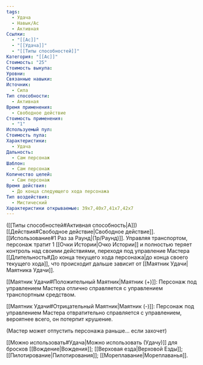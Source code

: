 ```yaml
---
tags:
  - Удача
  - Навык/Ас
  - Активная
Ссылки:
  - "[[Ас]]"
  - "[[Удача]]"
  - "[[Типы способностей]]"
Категория: "[[Ас]]"
Стоимость: "25"
Стоимость выкупа: 
Уровни: 
Связанные навыки: 
Источник:
  - Сила
Тип способности:
  - Активная
Время применения:
  - Свободное действие
Стоимость применения:
  - "1"
Используемый пул: 
Стоимость пула: 
Характеристики:
  - Удача
Дальность:
  - Сам персонаж
Шаблон:
  - Сам персонаж
Количество целей:
  - Сам персонаж
Время действия:
  - До конца следующего хода персонажа
Тип воздействия:
  - Мистический
Характеристики открываемые: 39x7,40x7,41x7,42x7
---
```

([[Типы способностей#Активная способность|А]]) [[Действия#Свободное действие|Свободное действие]]. [[Использование#1 Раз за Раунд|(1р/Раунд)]]. Управляя транспортом, персонаж тратит 1 [[Очки Истории|Очко Истории]] и полностью теряет контроль над своими действиями, переходя под управление Мастера [[Длительность#До конца текущего хода персонажа|до конца своего текущего хода]], что происходит дальше зависит от [[Маятник Удачи|Маятника Удачи]].

[[Маятник Удачи#Положительный Маятник|Маятник (+)]]: Персонаж под управлением Мастера отлично справляется с управлением транспортным средством.  

[[Маятник Удачи#Отрицательный Маятник|Маятник (-)]]: Персонаж под управлением Мастера отвратительно справляется с управлением, вероятнее всего, он потерпит крушение. 

(Мастер может отпустить персонажа раньше... если захочет)

[[Можно использовать#Удача|Можно использовать (Удачу)]] для бросков [[Вождение|Вождения]];  [[Верховая езда|Верховой Езды]]; [[Пилотирование|Пилотирования]]; [[Мореплавание|Мореплаванья]]. 